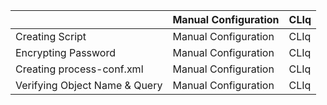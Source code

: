|                 | Manual Configuration | CLIq |
|:----------------|:---------------------|:-----|
| Creating Script | Manual Configuration | CLIq |
| Encrypting Password | Manual Configuration | CLIq |
| Creating process-conf.xml | Manual Configuration | CLIq |
| Verifying Object Name & Query  | Manual Configuration | CLIq |